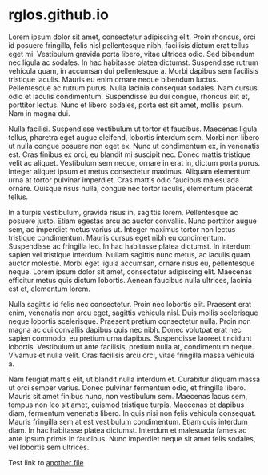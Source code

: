 # rglos.github.io

Lorem ipsum dolor sit amet, consectetur adipiscing elit. Proin rhoncus, orci id posuere fringilla, felis nisl pellentesque nibh, facilisis dictum erat tellus eget mi. Vestibulum gravida porta libero, vitae ultrices odio. Sed bibendum nec ligula ac sodales. In hac habitasse platea dictumst. Suspendisse rutrum vehicula quam, in accumsan dui pellentesque a. Morbi dapibus sem facilisis tristique iaculis. Mauris eu enim ornare neque bibendum luctus. Pellentesque ac rutrum purus. Nulla lacinia consequat sodales. Nam cursus odio et iaculis condimentum. Suspendisse eu dui congue, rhoncus elit et, porttitor lectus. Nunc et libero sodales, porta est sit amet, mollis ipsum. Nam in magna dui.

Nulla facilisi. Suspendisse vestibulum ut tortor et faucibus. Maecenas ligula tellus, pharetra eget augue eleifend, lobortis interdum sem. Morbi non libero ut nulla congue posuere non eget ex. Nunc ut condimentum ex, in venenatis est. Cras finibus ex orci, eu blandit mi suscipit nec. Donec mattis tristique velit ac aliquet. Vestibulum sem neque, ornare in erat in, dictum porta purus. Integer aliquet ipsum et metus consectetur maximus. Aliquam elementum urna at tortor pulvinar imperdiet. Cras mattis odio faucibus malesuada ornare. Quisque risus nulla, congue nec tortor iaculis, elementum placerat tellus.

In a turpis vestibulum, gravida risus in, sagittis lorem. Pellentesque ac posuere justo. Etiam egestas arcu ac auctor convallis. Nunc porttitor augue sem, ac imperdiet metus varius ut. Integer maximus tortor non lectus tristique condimentum. Mauris cursus eget nibh eu condimentum. Suspendisse ac fringilla leo. In hac habitasse platea dictumst. In interdum sapien vel tristique interdum. Nullam sagittis nunc metus, ac iaculis quam auctor molestie. Morbi eget ligula accumsan, ornare risus eu, pellentesque neque. Lorem ipsum dolor sit amet, consectetur adipiscing elit. Maecenas efficitur metus quis dictum lobortis. Aenean faucibus nulla ultrices, lacinia est et, elementum lorem.

Nulla sagittis id felis nec consectetur. Proin nec lobortis elit. Praesent erat enim, venenatis non arcu eget, sagittis vehicula nisl. Duis mollis scelerisque neque lobortis scelerisque. Praesent pretium consectetur nulla. Proin non magna ac dui convallis dapibus quis nec nibh. Donec volutpat erat nec sapien commodo, eu pretium urna dapibus. Suspendisse laoreet tincidunt lobortis. Vestibulum ut ante facilisis, pretium nulla at, condimentum neque. Vivamus et nulla velit. Cras facilisis arcu orci, vitae fringilla massa vehicula a.

Nam feugiat mattis elit, ut blandit nulla interdum et. Curabitur aliquam massa ut orci semper varius. Donec pulvinar fermentum odio, et fringilla libero. Mauris sit amet finibus nunc, non vestibulum sem. Maecenas lacus sem, tempus non leo sit amet, euismod tristique turpis. Maecenas et dapibus diam, fermentum venenatis libero. In quis nisi non felis vehicula consequat. Mauris fringilla sem at est vestibulum condimentum. Etiam quis interdum diam. In hac habitasse platea dictumst. Interdum et malesuada fames ac ante ipsum primis in faucibus. Nunc imperdiet neque sit amet felis sodales, vel lobortis sem ultrices.

Test link to [another file](./another-file.md)